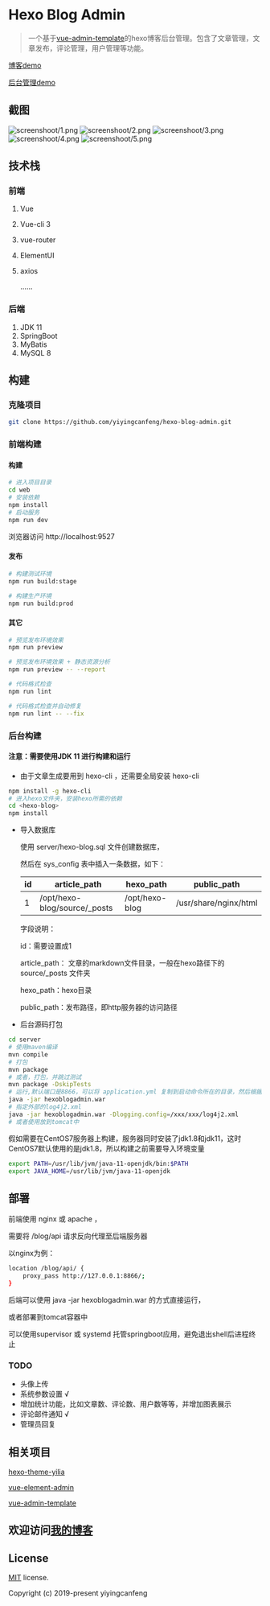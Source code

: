 # Hexo Blog Admin

> 一个基于[vue-admin-template](https://github.com/PanJiaChen/electron-vue-admin)的hexo博客后台管理。包含了文章管理，文章发布，评论管理，用户管理等功能。

[博客demo](http://118.25.83.223)

[后台管理demo](http://118.25.83.223/admin)

## 截图

![screenshoot/1.png](https://raw.githubusercontent.com/yiyingcanfeng/hexo-blog-admin/master/screenshoot/1.png)
![screenshoot/2.png](https://raw.githubusercontent.com/yiyingcanfeng/hexo-blog-admin/master/screenshoot/2.png)
![screenshoot/3.png](https://raw.githubusercontent.com/yiyingcanfeng/hexo-blog-admin/master/screenshoot/3.png)
![screenshoot/4.png](https://raw.githubusercontent.com/yiyingcanfeng/hexo-blog-admin/master/screenshoot/4.png)
![screenshoot/5.png](https://raw.githubusercontent.com/yiyingcanfeng/hexo-blog-admin/master/screenshoot/5.png)

## 技术栈

### 前端

1. Vue

2. Vue-cli 3

3. vue-router

4. ElementUI

5. axios

   ......

### 后端

1. JDK 11
2. SpringBoot
3. MyBatis
4. MySQL 8

## 构建

### 克隆项目

```bash
git clone https://github.com/yiyingcanfeng/hexo-blog-admin.git
```

### 前端构建

#### 构建

```bash
# 进入项目目录
cd web
# 安装依赖
npm install 
# 启动服务
npm run dev
```

浏览器访问 http://localhost:9527

#### 发布

```bash
# 构建测试环境
npm run build:stage

# 构建生产环境
npm run build:prod
```

#### 其它

```bash
# 预览发布环境效果
npm run preview

# 预览发布环境效果 + 静态资源分析
npm run preview -- --report

# 代码格式检查
npm run lint

# 代码格式检查并自动修复
npm run lint -- --fix
```



### 后台构建

#### 注意：需要使用JDK 11 进行构建和运行

- 由于文章生成要用到 hexo-cli ，还需要全局安装 hexo-cli 
```bash
npm install -g hexo-cli
# 进入hexo文件夹，安装hexo所需的依赖
cd <hexo-blog>
npm install
```
- 导入数据库

  使用 server/hexo-blog.sql 文件创建数据库，

  然后在 sys_config 表中插入一条数据，如下：

  | id   | article_path                 | hexo_path      | public_path           |
  | ---- | ---------------------------- | -------------- | --------------------- |
  | 1    | /opt/hexo-blog/source/_posts | /opt/hexo-blog | /usr/share/nginx/html |

  字段说明：

  id：需要设置成1  

  article_path：  文章的markdown文件目录，一般在hexo路径下的 source/_posts 文件夹

  hexo_path：hexo目录  

  public_path：发布路径，即http服务器的访问路径  

- 后台源码打包
```bash
cd server
# 使用maven编译
mvn compile
# 打包
mvn package
# 或者，打包，并跳过测试
mvn package -DskipTests
# 运行,默认端口是8866，可以将 application.yml 复制到启动命令所在的目录，然后根据自己的需要修改配置
java -jar hexoblogadmin.war
# 指定外部的log4j2.xml
java -jar hexoblogadmin.war -Dlogging.config=/xxx/xxx/log4j2.xml
# 或者使用放到tomcat中
```

假如需要在CentOS7服务器上构建，服务器同时安装了jdk1.8和jdk11，这时CentOS7默认使用的是jdk1.8，所以构建之前需要导入环境变量

```bash
export PATH=/usr/lib/jvm/java-11-openjdk/bin:$PATH
export JAVA_HOME=/usr/lib/jvm/java-11-openjdk
```



## 部署

前端使用 nginx 或 apache ，

需要将 /blog/api 请求反向代理至后端服务器

以nginx为例：

```bash
location /blog/api/ {
	proxy_pass http://127.0.0.1:8866/;
}
```

后端可以使用 java -jar hexoblogadmin.war 的方式直接运行，

或者部署到tomcat容器中

可以使用supervisor 或 systemd 托管springboot应用，避免退出shell后进程终止

### TODO

- 头像上传
- 系统参数设置 √
- 增加统计功能，比如文章数、评论数、用户数等等，并增加图表展示
- 评论邮件通知 √
- 管理员回复

## 相关项目
[hexo-theme-yilia](https://github.com/yiyingcanfeng/hexo-theme-yilia)

[vue-element-admin](https://github.com/PanJiaChen/vue-element-admin)

[vue-admin-template](https://github.com/PanJiaChen/electron-vue-admin)


## 欢迎访问[我的博客](https://www.movefeng.com)

## License

[MIT](https://github.com/yiyingcanfeng/hexo-blog-admin/blob/master/LICENSE) license.

Copyright (c) 2019-present yiyingcanfeng
